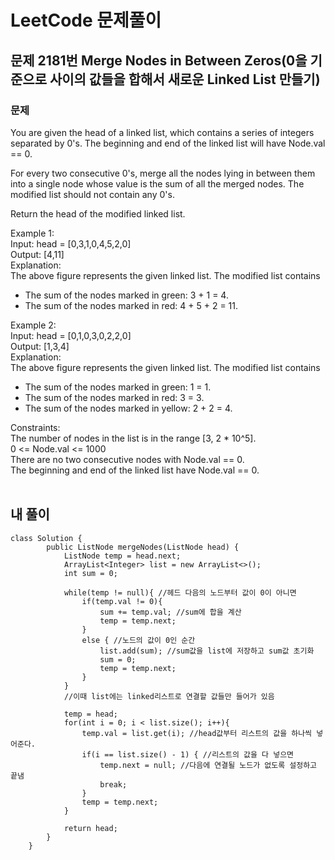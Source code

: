 # LeetCode 문제풀이

## 문제 2181번 Merge Nodes in Between Zeros(0을 기준으로 사이의 값들을 합해서 새로운 Linked List 만들기)
### 문제<br>
You are given the head of a linked list, which contains a series of integers separated by 0's. The beginning and end of the linked list will have Node.val == 0.<br>

For every two consecutive 0's, merge all the nodes lying in between them into a single node whose value is the sum of all the merged nodes. The modified list should not contain any 0's.<br>

Return the head of the modified linked list.<br> 

Example 1:<br>
Input: head = [0,3,1,0,4,5,2,0]<br>
Output: [4,11]<br>
Explanation:<br> 
The above figure represents the given linked list. The modified list contains<br>
- The sum of the nodes marked in green: 3 + 1 = 4.
- The sum of the nodes marked in red: 4 + 5 + 2 = 11.


Example 2:<br>
Input: head = [0,1,0,3,0,2,2,0]<br>
Output: [1,3,4]<br>
Explanation: <br>
The above figure represents the given linked list. The modified list contains<br>
- The sum of the nodes marked in green: 1 = 1.
- The sum of the nodes marked in red: 3 = 3.
- The sum of the nodes marked in yellow: 2 + 2 = 4.
 

Constraints:<br>
The number of nodes in the list is in the range [3, 2 * 10^5].<br>
0 <= Node.val <= 1000<br>
There are no two consecutive nodes with Node.val == 0.<br>
The beginning and end of the linked list have Node.val == 0.<br><br>
 
## 내 풀이
```
class Solution {
        public ListNode mergeNodes(ListNode head) {
            ListNode temp = head.next;
            ArrayList<Integer> list = new ArrayList<>();
            int sum = 0;

            while(temp != null){ //헤드 다음의 노드부터 값이 0이 아니면
                if(temp.val != 0){
                    sum += temp.val; //sum에 합을 계산
                    temp = temp.next;
                }
                else { //노드의 값이 0인 순간
                    list.add(sum); //sum값을 list에 저장하고 sum값 초기화
                    sum = 0;
                    temp = temp.next;
                }
            }
            //이때 list에는 linked리스트로 연결할 값들만 들어가 있음

            temp = head;
            for(int i = 0; i < list.size(); i++){
                temp.val = list.get(i); //head값부터 리스트의 값을 하나씩 넣어준다.
                if(i == list.size() - 1) { //리스트의 값을 다 넣으면
                    temp.next = null; //다음에 연결될 노드가 없도록 설정하고 끝냄
                    break;
                }
                temp = temp.next;
            }

            return head;
        }
    }
```